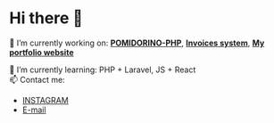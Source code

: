 <h1> Hi there 👋 </h1>

🔭 I’m currently working on: <a href="https://github.com/KonradGaik/PIZZA-POMIDORINO-PHP"><b>POMIDORINO-PHP</b></a>, <a href="https://github.com/KonradGaik/invoicesSystem"><b>Invoices system</b></a>,
<a href="http://konradgaik.pl"><b>My portfolio website</b></a></br>

🌱 I’m currently learning: PHP + Laravel, JS + React</br> 
📫 Contact me: <ul>
<li> <a href="https://www.instagram.com/konradgaik.pl/">INSTAGRAM</a></li>
<li><a href="mailto:konradgaik@icloud.com">E-mail</a></li> 
</ul>






